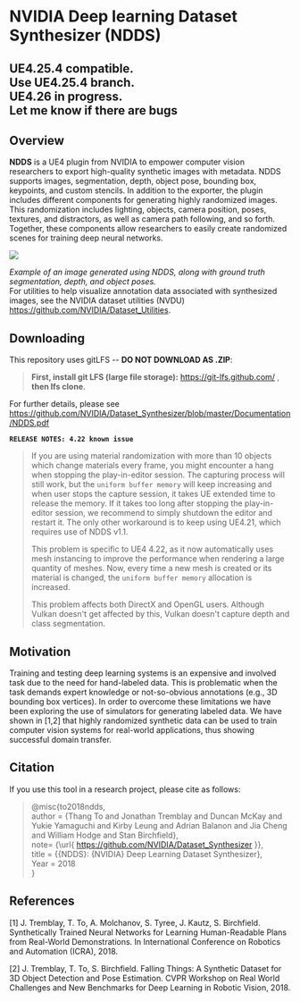 
NVIDIA Deep learning Dataset Synthesizer (NDDS)
===============================================

UE4.25.4 compatible.<br>
Use UE4.25.4 branch.<br>
UE4.26 in progress.<br>
Let me know if there are bugs<br>
------------------------------

Overview
--------

**NDDS** is a UE4 plugin from NVIDIA to empower computer vision researchers to export high-quality synthetic images with metadata. NDDS supports images, segmentation, depth, object pose, bounding box, keypoints, and custom stencils. In addition to the exporter, the plugin includes different components for generating highly randomized images. This randomization includes lighting, objects, camera position, poses, textures, and distractors, as well as camera path following, and so forth. Together, these components allow researchers to easily create randomized scenes for training deep neural networks.

![](./NDDSIntro.png)

_Example of an image generated using NDDS, along with ground truth segmentation, depth, and object poses._ <br> For utilities to help visualize annotation data associated with synthesized images, see the NVIDIA dataset utilities (NVDU) https://github.com/NVIDIA/Dataset_Utilities.

Downloading
-----------
This repository uses gitLFS -- **DO NOT DOWNLOAD AS .ZIP**:

> **First, install git LFS (large file storage):** https://git-lfs.github.com/ , **then lfs clone**.

For further details, please see https://github.com/NVIDIA/Dataset_Synthesizer/blob/master/Documentation/NDDS.pdf

**`RELEASE NOTES: 4.22 known issue`**

<!--This NDDS version uses UE4 version `4.22` with the following release note: -->
> If you are using material randomization with more than 10 objects which change materials every frame, you might encounter a hang when stopping the play-in-editor session.  The capturing process will still work, but the `uniform buffer memory` will keep increasing and when user stops the capture session, it takes UE extended time to release the memory.  If it takes too long after stopping the play-in-editor session, we recommend to simply shutdown the editor and restart it.  The only other workaround is to keep using UE4.21, which requires use of NDDS v1.1.
> 
> This problem is specific to UE4 4.22, as it now automatically uses mesh instancing to improve the performance when rendering a large quantity of meshes.  Now, every time a new mesh is created or its material is changed, the `uniform buffer memory` allocation is increased.          
> 
> This problem affects both DirectX and OpenGL users.  Although Vulkan doesn't get affected by this, Vulkan doesn't capture depth and class segmentation.


Motivation
----------
Training and testing deep learning systems is an expensive and involved task due to the need for hand-labeled data. This is problematic when the task demands expert knowledge or not-so-obvious annotations (e.g., 3D bounding box vertices).  In order to overcome these limitations we have been exploring the use of simulators for generating labeled data. We have shown in [1,2] that highly randomized synthetic data can be used to train computer vision systems for real-world applications, thus showing successful domain transfer.

Citation
--------
If you use this tool in a research project, please cite as follows:
> \@misc{to2018ndds,<br> author = {Thang To and Jonathan Tremblay and Duncan McKay and Yukie Yamaguchi and Kirby Leung and Adrian Balanon and Jia Cheng and William Hodge and Stan Birchfield},<br> note= {\url{ https://github.com/NVIDIA/Dataset_Synthesizer }},<br> title = {{NDDS}: {NVIDIA} Deep Learning Dataset Synthesizer},<br> Year = 2018<br>}


References
----------
[1] J. Tremblay, T. To, A. Molchanov, S. Tyree, J. Kautz, S. Birchfield. Synthetically Trained Neural Networks for Learning Human-Readable Plans from Real-World Demonstrations. In International Conference on Robotics and Automation (ICRA), 2018.

[2] J. Tremblay, T. To, S. Birchfield.  Falling Things:  A Synthetic Dataset for 3D Object Detection and Pose Estimation.  CVPR Workshop on Real World Challenges and New Benchmarks for Deep Learning in Robotic Vision, 2018.
